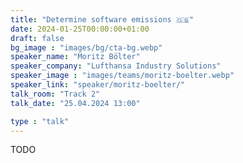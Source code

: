 ```yaml
---
title: "Determine software emissions 🇬🇧"
date: 2024-01-25T00:00:00+01:00
draft: false
bg_image : "images/bg/cta-bg.webp"
speaker_name: "Moritz Bölter"
speaker_company: "Lufthansa Industry Solutions"
speaker_image : "images/teams/moritz-boelter.webp"
speaker_link: "speaker/moritz-boelter/"
talk_room: "Track 2"
talk_date: "25.04.2024 13:00"

type : "talk"
---
```


TODO
